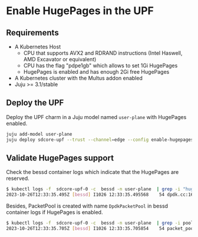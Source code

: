 # Enable HugePages in the UPF

## Requirements

- A Kubernetes Host 
  - CPU that supports AVX2 and RDRAND instructions (Intel Haswell, AMD Excavator or equivalent)
  - CPU has the flag "pdpe1gb" which allows to set 1Gi HugePages
  - HugePages is enabled and has enough 2Gi free HugePages
- A Kubernetes cluster with the Multus addon enabled
- Juju >= 3.1/stable

## Deploy the UPF

Deploy the UPF charm in a Juju model named `user-plane` with HugePages enabled.

```bash
juju add-model user-plane
juju deploy sdcore-upf --trust --channel=edge --config enable-hugepages=True
```

## Validate HugePages support

Check the bessd container logs which indicate that the HugePages are reserved.

```bash
$ kubectl logs -f  sdcore-upf-0 -c  bessd -n user-plane  | grep -i "huge-unlink"
2023-10-26T12:33:35.495Z [bessd] I1026 12:33:35.495568    54 dpdk.cc:169] Initializing DPDK EAL with options: ["bessd", "--main-lcore", "127", "--lcore", "127@0-31", "--no-shconf", "--legacy-mem", "--socket-mem", "1024", "--huge-unlink"]
```

Besides, PacketPool is created with name `DpdkPacketPool` in bessd container logs if HugePages is enabled.

```bash
$ kubectl logs -f  sdcore-upf-0 -c  bessd -n user-plane  | grep -i pool
2023-10-26T12:33:35.705Z [bessd] I1026 12:33:35.705854    54 packet_pool.cc:49] Creating DpdkPacketPool for 262144 packets on node 0
```